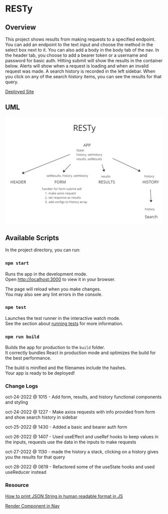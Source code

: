 # RESTy

## Overview
This project shows results from making requests to a specified endpoint. You can add an endpoint to the text input and choose the method in the select box next to it. You can also add a body in the body tab of the nav. In the header tab, you choose to add a bearer token or a username and password for basic auth. Hitting submit will show the results in the container below. Alerts will show when a request is loading and when an invalid request was made. A search history is recorded in the left sidebar. When you click on any of the search history items, you can see the results for that query.

[Deployed Site](https://unique-cendol-3e90d5.netlify.app/)

## UML
<img src='./img/lab26.png'>

## Available Scripts

In the project directory, you can run:

### `npm start`

Runs the app in the development mode.\
Open [http://localhost:3000](http://localhost:3000) to view it in your browser.

The page will reload when you make changes.\
You may also see any lint errors in the console.

### `npm test`

Launches the test runner in the interactive watch mode.\
See the section about [running tests](https://facebook.github.io/create-react-app/docs/running-tests) for more information.

### `npm run build`

Builds the app for production to the `build` folder.\
It correctly bundles React in production mode and optimizes the build for the best performance.

The build is minified and the filenames include the hashes.\
Your app is ready to be deployed!

### Change Logs
oct-24-2022 @ 1015 - Add form, results, and history functional components and styling

oct-24-2022 @ 1227 - Make axios requests with info provided from form and show search history in sidebar

oct-25-2022 @ 1430 - Added a basic and bearer auth form

oct-26-2022 @ 1407 - Used useEffect and useRef hooks to keep values in the inputs, requests use the data in the inputs to make requests

oct-27-2022 @ 1130 - made the history a stack, clicking on a history gives you the results for that query

oct-28-2022 @ 0619 - Refactored some of the useState hooks and used useReducer instead

### Resource
[How to print JSON String in human readable format in JS](https://stackoverflow.com/questions/60785852/how-to-print-json-string-in-human-readable-format-in-js)

[Render Component in Nav](https://stackoverflow.com/questions/35872349/react-js-bootstrap-render-component-in-nav)
